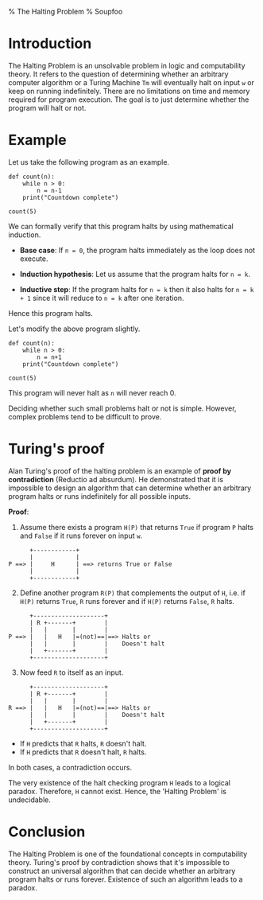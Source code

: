 % The Halting Problem
% Soupfoo

# Introduction
The Halting Problem is an unsolvable problem in logic and computability theory. It refers to the question of determining whether an arbitrary computer algorithm or a Turing Machine `Tm` will eventually halt on input `w` or keep on running indefinitely. There are no limitations on time and memory required for program execution. The goal is to just determine whether the program will halt or not.

# Example
Let us take the following program as an example.
```code
def count(n):
    while n > 0:
        n = n-1
    print("Countdown complete")

count(5)
```

We can formally verify that this program halts by using mathematical induction.

- **Base case**: If `n = 0`, the program halts immediately as the loop does not execute.

- **Induction hypothesis**: Let us assume that the program halts for `n = k`.

- **Inductive step**: If the program halts for `n = k` then it also halts for `n = k + 1` since it will reduce to `n = k` after one iteration.

Hence this program halts.

Let's modify the above program slightly.
```code
def count(n):
    while n > 0:
        n = n+1
    print("Countdown complete")

count(5)
```
This program will never halt as `n` will never reach 0.

Deciding whether such small problems halt or not is simple. However, complex problems tend to be difficult to prove.

# Turing's proof
Alan Turing's proof of the halting problem is an example of **proof by contradiction** (Reductio ad absurdum). He demonstrated that it is impossible to design an algorithm that can determine whether an arbitrary program halts or runs indefinitely for all possible inputs.

**Proof**:

1. Assume there exists a program `H(P)` that returns `True` if program `P` halts and `False` if it runs forever on input `w`.
```diagram
      +------------+
      |            |
P ==> |     H      | ==> returns True or False
      |            |
      +------------+
```

2. Define another program `R(P)` that complements the output of `H`, i.e. if `H(P)` returns `True`, `R` runs forever and if `H(P)` returns `False`, `R` halts.
```diagram
      +--------------------+
      | R +-------+        |
      |   |       |        |
P ==> |   |   H   |=(not)==|==> Halts or
      |   |       |        |    Doesn't halt
      |   +-------+        |
      +--------------------+

```

3. Now feed `R` to itself as an input.
```diagram
      +--------------------+
      | R +-------+        |
      |   |       |        |
R ==> |   |   H   |=(not)==|==> Halts or
      |   |       |        |    Doesn't halt
      |   +-------+        |
      +--------------------+
```
- If `H` predicts that `R` halts, `R` doesn't halt.
- If `H` predicts that `R` doesn't halt, `R` halts.

In both cases, a contradiction occurs.

The very existence of the halt checking program `H` leads to a logical paradox. Therefore, `H` cannot exist. Hence, the 'Halting Problem' is undecidable.

# Conclusion
The Halting Problem is one of the foundational concepts in computability theory. Turing's proof by contradiction shows that it's impossible to construct an universal algorithm that can decide whether an arbitrary program halts or runs forever. Existence of such an algorithm leads to a paradox.